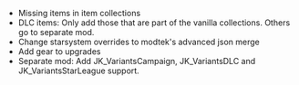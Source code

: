 - Missing items in item collections
- DLC items: Only add those that are part of the vanilla collections. Others go to separate mod.
- Change starsystem overrides to modtek's advanced json  merge
- Add gear to upgrades
- Separate mod: Add JK_VariantsCampaign, JK_VariantsDLC and JK_VariantsStarLeague support.
